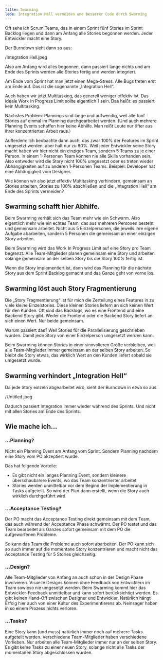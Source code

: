 ```yaml
---
title: Swarming
lede: Integration Hell vermeiden und besserer Code durch Swarming
---
```


Oft sehe ich Scrum Teams, das in einem Sprint fünf Stories im Sprint Backlog liegen und dann am Anfang alle Stories begonnen werden. Jeder Entwickler macht eine Story.

Der Burndown sieht dann so aus:

/Integration Hell.jpeg

Also am Anfang wird alles begonnen, dann passiert lange nichts und am Ende des Sprints werden alle Stories fertig und werden integriert.

Am Ende vom Sprint hat man jetzt einen Mega-Stress. Alle Bugs treten erst am Ende auf. Das ist die sogenannte „Integration Hell“.

Auch haben wir jetzt Multitasking, das generell weniger effektiv ist. Das ideale Work In Progress Limit sollte eigentlich 1 sein. Das heißt: es passiert kein Multitasking.

Nächstes Problem: Plannings sind lange und aufwendig, weil alle fünf Stories auf einmal im Planning durchgearbeitet werden. (Und auch mehrere Planning Events schaffen hier keine Abhilfe. Man reißt Leute nur öfter aus ihrer konzentrierten Arbeit raus.)

Außerdem: Ich beobachte dann auch, das zwar 100% der Features im Sprint umgesetzt werden, aber halt nur zu 80%. Weil jeder Entwickler seine Story macht haben wir hier nicht ein einziges Team, sondern 5 Teams zu je einer Person. In einem 1-Personen Team können nie alle Skills vorhanden sein. Also entweder wird die Story nicht 100% umgesetzt oder es treten wieder Abhängigkeiten auf zu anderen 1-Personen Teams. Beispiel: Developer hat eine Abhängigkeit vom Designer.

Wie können wir also jetzt effektiv Multitasking verhindern, gemeinsam an Stories arbeiten, Stories zu 100% abschließen und die „Integration Hell“ am Ende des Sprints vermeiden?

## Swarming schafft hier Abhilfe.

Beim Swarming verhält sich das Team mehr wie ein Schwarm. Also eigentlich mehr wie ein echtes Team, das aus mehreren Personen besteht und gemeinsam arbeitet. Nicht aus 5 Einzelpersonen, die jeweils ihre eigene Aufgabe abarbeiten, sondern 5 Personen die gemeinsam an einer einzigen Story arbeiten.

Beim Swarming wird das Work In Progress Limit auf eine Story pro Team begrenzt. Alle Team-Mitglieder planen gemeinsam eine Story und arbeiten solange gemeinsam an der selben Story bis die Story 100% fertig ist.

Wenn die Story implementiert ist, dann wird das Planning für die nächste Story aus dem Sprint Backlog gemacht und das Ganze geht von vorne los.

## Swarming löst auch Story Fragmentierung

Die „Story Fragmentierung“ ist für mich die Zerteilung eines Features in zu viele kleine Einzelstories. Diese kleinen Stories liefern an sich keinen Wert für den Kunden. Oft sind das Backlogs, wo es eine Frontend und eine Backend Story gibt. Weder die Frontend oder die Backend Story liefert an sich einen Wert. Nur beide gemeinsam.

Warum passiert das? Weil Stories für die Parallelisierung geschrieben wurden. Damit jede Story von einer Einzelperson umgesetzt werden kann.

Beim Swarming können Stories in einer sinnvolleren Größe verbleiben, weil alle Team-Mitglieder immer gemeinsam an der selben Story arbeiten. So bleibt die Story etwas, das wirklich Wert an den Kunden liefert sobald sie umgesetzt wurde.

## Swarming verhindert „Integration Hell“

Da jede Story einzeln abgearbeitet wird, sieht der Burndown in etwa so aus:

/Untitled.jpeg

Dadurch passiert Integration immer wieder während des Sprints. Und nicht mit allen Stories am Ende des Sprints.

## Wie mache ich…

### …Planning?

Nicht ein Planning Event am Anfang vom Sprint. Sondern Planning nachdem eine Story vom PO akzeptiert wurde.

Das hat folgende Vorteile:

- Es gibt nicht ein langes Planning Event, sondern kleinere überschaubarere Events, wo das Team konzentrierter arbeitet
- Stories werden unmittelbar vor dem Beginn der Implementierung in Tasks aufgeteilt. So wird der Plan dann erstellt, wenn die Story auch wirklich durchgeführt wird.

### …Acceptance Testing?

Der PO macht das Acceptance Testing direkt gemeinsam mit dem Team, das auch während der Acceptance Phase schwärmt. Der PO testet und das Team bearbeitet als Ganzes sofort gemeinsam mit dem PO die aufgeworfenen Probleme.

So kann das Team die Probleme auch sofort abarbeiten. Der PO kann sich so auch immer auf die momentane Story konzentrieren und macht nicht das Acceptance Testing für 5 Stories gleichzeitig.

### …Design?

Alle Team-Mitglieder von Anfang an auch schon in der Design Phase involvieren. Visuelle Designs können ohne Feedback von Entwicklern im Team sowieso nie umgesetzt werden. Beim Swarming kommt hier das Entwickler-Feedback unmittelbar und kann sofort berücksichtigt werden. Es gibt keinen Hand-Off zwischen Designer und Entwickler. Natürlich hängt Erfolg hier auch von einer Kultur des Experimentierens ab. Neinsager haben in so einem Prozess nichts verloren.

### …Tasks?

Eine Story kann (und muss) natürlich immer noch auf mehrere Tasks aufgeteilt werden. Verschiedene Team-Mitglieder haben verschiedene Vorlieben. Nur arbeiten alle Team-Mitglieder immer nur an der selben Story. Es gibt keine Tasks zu einer neuen Story, solange nicht alle Tasks der momentanen Story abgeschlossen wurden.

